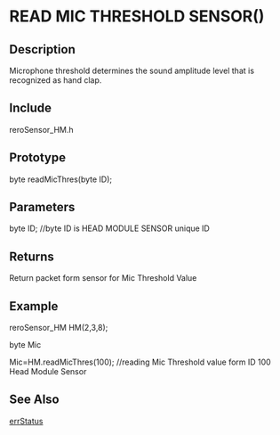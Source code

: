 # READ MIC THRESHOLD SENSOR() #

## Description ##
Microphone threshold determines the sound amplitude level that is recognized as hand clap. 

## Include ##
reroSensor_HM.h

## Prototype ##
byte readMicThres(byte ID);

## Parameters ##
byte ID; //byte ID is HEAD MODULE SENSOR unique ID

## Returns ##
Return packet form sensor for Mic Threshold Value 

## Example ##
reroSensor_HM HM(2,3,8);

byte Mic

Mic=HM.readMicThres(100);  //reading Mic Threshold value form ID 100 Head Module Sensor

## See Also ##

[errStatus](https://github.com/zhengkai1996/Cytron-Head-Module/blob/wiki/errStatus.md)
